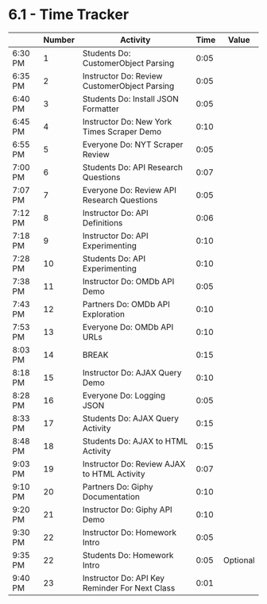 # 6.1 - Time Tracker

|         | Number | Activity                                       | Time | Value    |
| ------- | ------ | ---------------------------------------------- | ---- | -------- |
| 6:30 PM | 1      | Students Do: CustomerObject Parsing            | 0:05 |          |
| 6:35 PM | 2      | Instructor Do: Review CustomerObject Parsing   | 0:05 |          |
| 6:40 PM | 3      | Students Do: Install JSON Formatter            | 0:05 |          |
| 6:45 PM | 4      | Instructor Do: New York Times Scraper Demo     | 0:10 |          |
| 6:55 PM | 5      | Everyone Do: NYT Scraper Review                | 0:05 |          |
| 7:00 PM | 6      | Students Do: API Research Questions            | 0:07 |          |
| 7:07 PM | 7      | Everyone Do: Review API Research Questions     | 0:05 |          |
| 7:12 PM | 8      | Instructor Do: API Definitions                 | 0:06 |          |
| 7:18 PM | 9      | Instructor Do: API Experimenting               | 0:10 |          |
| 7:28 PM | 10     | Students Do: API Experimenting                 | 0:10 |          |
| 7:38 PM | 11     | Instructor Do: OMDb API Demo                   | 0:05 |          |
| 7:43 PM | 12     | Partners Do: OMDb API Exploration              | 0:10 |          |
| 7:53 PM | 13     | Everyone Do: OMDb API URLs                     | 0:10 |          |
| 8:03 PM | 14     | BREAK                                          | 0:15 |          |
| 8:18 PM | 15     | Instructor Do: AJAX Query Demo                 | 0:10 |          |
| 8:28 PM | 16     | Everyone Do: Logging JSON                      | 0:05 |          |
| 8:33 PM | 17     | Students Do: AJAX Query Activity               | 0:15 |          |
| 8:48 PM | 18     | Students Do: AJAX to HTML Activity             | 0:15 |          |
| 9:03 PM | 19     | Instructor Do: Review AJAX to HTML Activity    | 0:07 |          |
| 9:10 PM | 20     | Partners Do: Giphy Documentation               | 0:10 |          |
| 9:20 PM | 21     | Instructor Do: Giphy API Demo                  | 0:10 |          |
| 9:30 PM | 22     | Instructor Do: Homework Intro                  | 0:05 |          |
| 9:35 PM | 22     | Students Do: Homework Intro                    | 0:05 | Optional |
| 9:40 PM | 23     | Instructor Do: API Key Reminder For Next Class | 0:01 |          |
